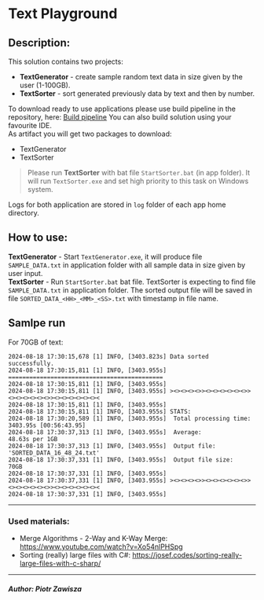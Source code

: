 # Text Playground
## Description:
This solution contains two projects:<br/>
 - **TextGenerator** - create sample random text data in size given by the user (1-100GB).
 - **TextSorter** - sort generated previously data by text and then by number.

 To download ready to use applications please use build pipeline in the repository, here: [Build pipeline](https://github.com/qwerty-bug/text-sorter/actions/workflows/dotnet.yml)
 You can also build solution using your favourite IDE.
</br> As artifact you will get two packages to download:
 - TextGenerator
 - TextSorter

 > Please run **TextSorter** with bat file `StartSorter.bat` (in app folder). It will run `TextSorter.exe` and set high priority to this task on Windows system.

 Logs for both application are stored in `log` folder of each app home directory.

## How to use:
**TextGenerator** - Start `TextGenerator.exe`, it will produce file `SAMPLE_DATA.txt` in application folder with all sample data in size given by user input.
</br> **TextSorter** - Run `StartSorter.bat` bat file. TextSorter is expecting to find file `SAMPLE_DATA.txt` in application folder. The sorted output file will be saved in file `SORTED_DATA_<HH>_<MM>_<SS>.txt` with timestamp in file name.

## Samlpe run
For 70GB of text:
```
2024-08-18 17:30:15,678 [1] INFO, [3403.823s] Data sorted successfully.
2024-08-18 17:30:15,811 [1] INFO, [3403.955s] ============================================
2024-08-18 17:30:15,811 [1] INFO, [3403.955s] 
2024-08-18 17:30:15,811 [1] INFO, [3403.955s] ><><><><>><><><><><><>><><><><><><>><><><><><><><
2024-08-18 17:30:15,811 [1] INFO, [3403.955s] 
2024-08-18 17:30:15,811 [1] INFO, [3403.955s] STATS:
2024-08-18 17:30:20,589 [1] INFO, [3403.955s]  Total processing time: 3403.95s [00:56:43.95]
2024-08-18 17:30:37,313 [1] INFO, [3403.955s]  Average:               48.63s per 1GB
2024-08-18 17:30:37,313 [1] INFO, [3403.955s]  Output file:           'SORTED_DATA_16_48_24.txt'
2024-08-18 17:30:37,331 [1] INFO, [3403.955s]  Output file size:      70GB
2024-08-18 17:30:37,331 [1] INFO, [3403.955s] 
2024-08-18 17:30:37,331 [1] INFO, [3403.955s] ><><><><>><><><><><><>><><><><><><>><><><><><><><
2024-08-18 17:30:37,331 [1] INFO, [3403.955s] 
```

---
### Used materials:
- Merge Algorithms - 2-Way and K-Way Merge: https://www.youtube.com/watch?v=Xo54nlPHSpg
- Sorting (really) large files with C#: https://josef.codes/sorting-really-large-files-with-c-sharp/

---
 ##### Author: Piotr Zawisza
